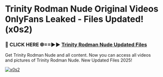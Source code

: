 # Trinity Rodman Nude Original Videos 0nlyFans Leaked - Files Updated! (x0s2)

<h3>🔴 CLICK HERE 🌐==►► <a href="https://tinyurl.com/52m3yx9h" rel="nofollow">Trinity Rodman Nude Updated Files</a></h3>

Get Trinity Rodman Nude and all content. Now you can access all videos and pictures of Trinity Rodman Nude. New Updated Files 2025!

[![x0s2](https://i.imgur.com/TnHtlc8.gif)](https://tinyurl.com/52m3yx9h)
